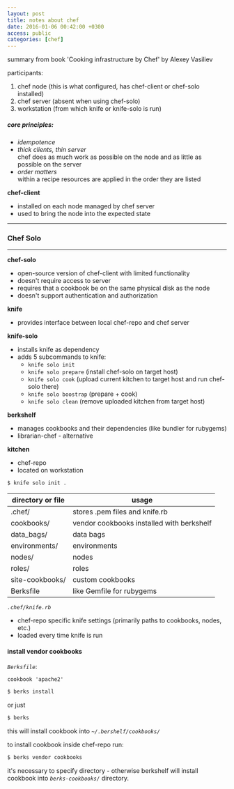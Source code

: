 ```yaml
---
layout: post
title: notes about chef
date: 2016-01-06 00:42:00 +0300
access: public
categories: [chef]
---
```


summary from book 'Cooking infrastructure by Chef' by Alexey Vasiliev

<!-- more -->

participants:

1. chef node (this is what configured, has chef-client or chef-solo installed)
2. chef server (absent when using chef-solo)
3. workstation (from which knife or knife-solo is run)

##### core principles:

* *idempotence*
* *thick clients, thin server*
  <br>
  chef does as much work as possible on the node and as little as possible on the server
* *order matters*
  <br>
  within a recipe resources are applied in the order they are listed

**chef-client**

- installed on each node managed by chef server
- used to bring the node into the expected state

______
### Chef Solo
______

**chef-solo**

- open-source version of chef-client with limited functionality
- doesn't require access to server
- requires that a cookbook be on the same physical disk as the node
- doesn't support authentication and authorization

**knife**

- provides interface between local chef-repo and chef server

**knife-solo**

- installs knife as dependency
- adds 5 subcommands to knife:
  - `knife solo init`
  - `knife solo prepare` (install chef-solo on target host)
  - `knife solo cook` (upload current kitchen to target host and run chef-solo there)
  - `knife solo boostrap` (prepare + cook)
  - `knife solo clean` (remove uploaded kitchen from target host)

**berkshelf**

- manages cookbooks and their dependencies (like bundler for rubygems)
- librarian-chef - alternative

**kitchen**

- chef-repo
- located on workstation

```sh
$ knife solo init .
```

directory or file | usage
------------------|-------------------------------------------------------------
.chef/            | stores .pem files and knife.rb
cookbooks/        | vendor cookbooks installed with berkshelf
data_bags/        | data bags
environments/     | environments
nodes/            | nodes
roles/            | roles
site-cookbooks/   | custom cookbooks
Berksfile         | like Gemfile for rubygems

*`.chef/knife.rb`*

- chef-repo specific knife settings (primarily paths to cookbooks, nodes, etc.)
- loaded every time knife is run

#### install vendor cookbooks

*`Berksfile`*:

    cookbook 'apache2'

``` sh aoeu
$ berks install
```

or just

```sh
$ berks
```

this will install cookbook into *`~/.bershelf/cookbooks/`*

to install cookbook inside chef-repo run:

```sh
$ berks vendor cookbooks
```

it's necessary to specify directory - otherwise berkshelf will install cookbook
into *`berks-cookbooks/`* directory.
